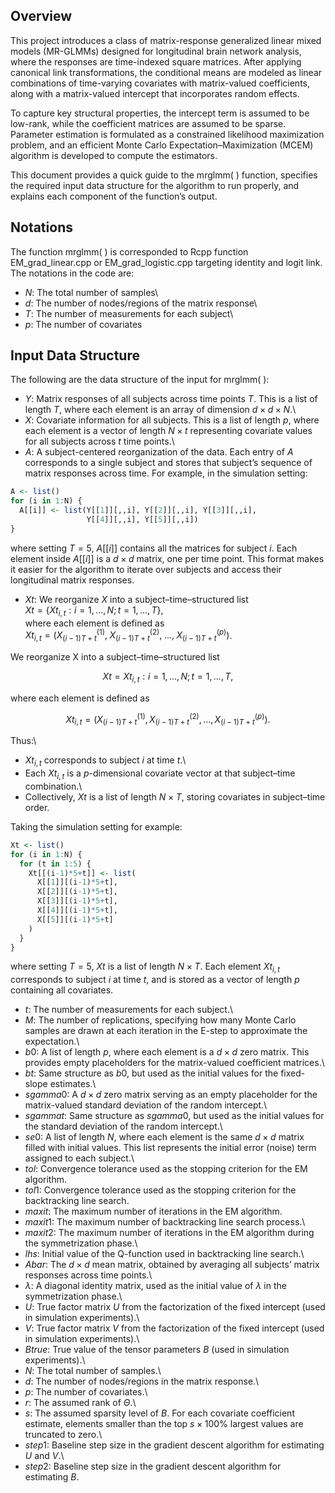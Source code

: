 ## Overview

This project introduces a class of matrix-response generalized linear mixed models (MR-GLMMs) designed for longitudinal brain network analysis, where the responses are time-indexed square matrices. After applying canonical link transformations, the conditional means are modeled as linear combinations of time-varying covariates with matrix-valued coefficients, along with a matrix-valued intercept that incorporates random effects.

To capture key structural properties, the intercept term is assumed to be low-rank, while the coefficient matrices are assumed to be sparse. Parameter estimation is formulated as a constrained likelihood maximization problem, and an efficient Monte Carlo Expectation–Maximization (MCEM) algorithm is developed to compute the estimators.

This document provides a quick guide to the mrglmm( ) function, specifies the required input data structure for the algorithm to run properly, and explains each component of the function’s output.

## Notations

The function mrglmm( ) is corresponded to Rcpp function EM_grad_linear.cpp or EM_grad_logistic.cpp targeting identity and logit link. The notations in the code are:

-   $N$: The total number of samples\
-   $d$: The number of nodes/regions of the matrix response\
-   $T$: The number of measurements for each subject\
-   $p$: The number of covariates

## Input Data Structure

The following are the data structure of the input for mrglmm( ):

-   $Y$: Matrix responses of all subjects across time points $T$. This is a list of length $T$, where each element is an array of dimension $d \times d \times N$.\
-   $X$: Covariate information for all subjects. This is a list of length $p$, where each element is a vector of length $N \times t$ representing covariate values for all subjects across $t$ time points.\
-   $A$: A subject-centered reorganization of the data. Each entry of $A$ corresponds to a single subject and stores that subject’s sequence of matrix responses across time. For example, in the simulation setting:

``` r
A <- list()
for (i in 1:N) {
  A[[i]] <- list(Y[[1]][,,i], Y[[2]][,,i], Y[[3]][,,i], 
                 Y[[4]][,,i], Y[[5]][,,i])
}
```

where setting $T=5$, $A[[i]]$ contains all the matrices for subject $i$. Each element inside $A[[i]]$ is a $d \times d$ matrix, one per time point. This format makes it easier for the algorithm to iterate over subjects and access their longitudinal matrix responses.

-   $Xt$: We reorganize $X$ into a subject–time–structured list\
    $Xt = \{ Xt_{i,t} : i=1,\ldots,N; t=1,\ldots,T \}$,\
    where each element is defined as\
    $Xt_{i,t} = ( X^{(1)}_{(i-1)T+t}, \; X^{(2)}_{(i-1)T+t}, \; \ldots, \; X^{(p)}_{(i-1)T+t} )$.

We reorganize X into a subject–time–structured list
```math
Xt = { Xt_{i,t} : i = 1, …, N ;  t = 1, …, T },
```
where each element is defined as
```math
Xt_{i,t} = ( X^{(1)}_{(i-1)T+t},  X^{(2)}_{(i-1)T+t}, …, X^{(p)}_{(i-1)T+t} ).
```
Thus:\
- $Xt_{i,t}$ corresponds to subject $i$ at time $t$.\
- Each $Xt_{i,t}$ is a $p$-dimensional covariate vector at that subject–time combination.\
- Collectively, $Xt$ is a list of length $N \times T$, storing covariates in subject–time order.

Taking the simulation setting for example:

``` r
Xt <- list()
for (i in 1:N) {
  for (t in 1:5) {
    Xt[[(i-1)*5+t]] <- list(
      X[[1]][(i-1)*5+t],
      X[[2]][(i-1)*5+t],
      X[[3]][(i-1)*5+t],
      X[[4]][(i-1)*5+t],
      X[[5]][(i-1)*5+t]
    )
  }
}
```

where setting $T=5$, $Xt$ is a list of length $N \times T$. Each element $Xt_{i,t}$ corresponds to subject $i$ at time $t$, and is stored as a vector of length $p$ containing all covariates.

-   $t$: The number of measurements for each subject.\
-   $M$: The number of replications, specifying how many Monte Carlo samples are drawn at each iteration in the E-step to approximate the expectation.\
-   $b0$: A list of length $p$, where each element is a $d \times d$ zero matrix. This provides empty placeholders for the matrix-valued coefficient matrices.\
-   $bt$: Same structure as $b0$, but used as the initial values for the fixed-slope estimates.\
-   $sgamma0$: A $d \times d$ zero matrix serving as an empty placeholder for the matrix-valued standard deviation of the random intercept.\
-   $sgammat$: Same structure as $sgamma0$, but used as the initial values for the standard deviation of the random intercept.\
-   $se0$: A list of length $N$, where each element is the same $d \times d$ matrix filled with initial values. This list represents the initial error (noise) term assigned to each subject.\
-   $tol$: Convergence tolerance used as the stopping criterion for the EM algorithm.
-   $tol1$: Convergence tolerance used as the stopping criterion for the backtracking line search.
-   $maxit$: The maximum number of iterations in the EM algorithm.
-   $maxit1$: The maximum number of backtracking line search process.\
-   $maxit2$: The maximum number of iterations in the EM algorithm during the symmetrization phase.\
-   $lhs$: Initial value of the Q-function used in backtracking line search.\
-   $Abar$: The $d \times d$ mean matrix, obtained by averaging all subjects’ matrix responses across time points.\
-   $\lambda$: A diagonal identity matrix, used as the initial value of $\lambda$ in the symmetrization phase.\
-   $U$: True factor matrix $U$ from the factorization of the fixed intercept (used in simulation experiments).\
-   $V$: True factor matrix $V$ from the factorization of the fixed intercept (used in simulation experiments).\
-   $Btrue$: True value of the tensor parameters $B$ (used in simulation experiments).\
-   $N$: The total number of samples.\
-   $d$: The number of nodes/regions in the matrix response.\
-   $p$: The number of covariates.\
-   $r$: The assumed rank of $\Theta$.\
-   $s$: The assumed sparsity level of $B$. For each covariate coefficient estimate, elements smaller than the top $s \times 100\text{\%}$ largest values are truncated to zero.\
-   $step1$: Baseline step size in the gradient descent algorithm for estimating $U$ and $V$.\
-   $step2$: Baseline step size in the gradient descent algorithm for estimating $B$.
